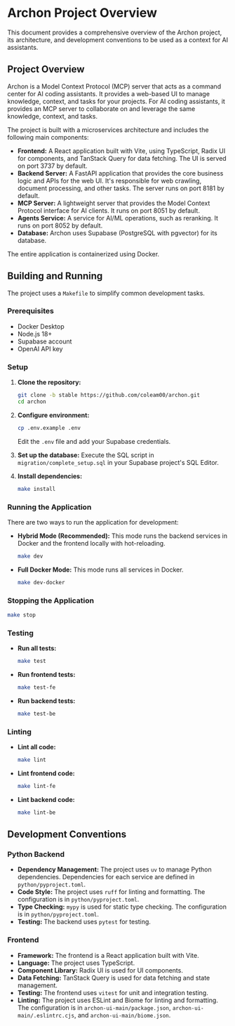 # Archon Project Overview

This document provides a comprehensive overview of the Archon project, its architecture, and development conventions to be used as a context for AI assistants.

## Project Overview

Archon is a Model Context Protocol (MCP) server that acts as a command center for AI coding assistants. It provides a web-based UI to manage knowledge, context, and tasks for your projects. For AI coding assistants, it provides an MCP server to collaborate on and leverage the same knowledge, context, and tasks.

The project is built with a microservices architecture and includes the following main components:

*   **Frontend:** A React application built with Vite, using TypeScript, Radix UI for components, and TanStack Query for data fetching. The UI is served on port 3737 by default.
*   **Backend Server:** A FastAPI application that provides the core business logic and APIs for the web UI. It's responsible for web crawling, document processing, and other tasks. The server runs on port 8181 by default.
*   **MCP Server:** A lightweight server that provides the Model Context Protocol interface for AI clients. It runs on port 8051 by default.
*   **Agents Service:** A service for AI/ML operations, such as reranking. It runs on port 8052 by default.
*   **Database:** Archon uses Supabase (PostgreSQL with pgvector) for its database.

The entire application is containerized using Docker.

## Building and Running

The project uses a `Makefile` to simplify common development tasks.

### Prerequisites

*   Docker Desktop
*   Node.js 18+
*   Supabase account
*   OpenAI API key

### Setup

1.  **Clone the repository:**
    ```bash
    git clone -b stable https://github.com/coleam00/archon.git
    cd archon
    ```

2.  **Configure environment:**
    ```bash
    cp .env.example .env
    ```
    Edit the `.env` file and add your Supabase credentials.

3.  **Set up the database:**
    Execute the SQL script in `migration/complete_setup.sql` in your Supabase project's SQL Editor.

4.  **Install dependencies:**
    ```bash
    make install
    ```

### Running the Application

There are two ways to run the application for development:

*   **Hybrid Mode (Recommended):** This mode runs the backend services in Docker and the frontend locally with hot-reloading.
    ```bash
    make dev
    ```

*   **Full Docker Mode:** This mode runs all services in Docker.
    ```bash
    make dev-docker
    ```

### Stopping the Application

```bash
make stop
```

### Testing

*   **Run all tests:**
    ```bash
    make test
    ```

*   **Run frontend tests:**
    ```bash
    make test-fe
    ```

*   **Run backend tests:**
    ```bash
    make test-be
    ```

### Linting

*   **Lint all code:**
    ```bash
    make lint
    ```

*   **Lint frontend code:**
    ```bash
    make lint-fe
    ```

*   **Lint backend code:**
    ```bash
    make lint-be
    ```

## Development Conventions

### Python Backend

*   **Dependency Management:** The project uses `uv` to manage Python dependencies. Dependencies for each service are defined in `python/pyproject.toml`.
*   **Code Style:** The project uses `ruff` for linting and formatting. The configuration is in `python/pyproject.toml`.
*   **Type Checking:** `mypy` is used for static type checking. The configuration is in `python/pyproject.toml`.
*   **Testing:** The backend uses `pytest` for testing.

### Frontend

*   **Framework:** The frontend is a React application built with Vite.
*   **Language:** The project uses TypeScript.
*   **Component Library:** Radix UI is used for UI components.
*   **Data Fetching:** TanStack Query is used for data fetching and state management.
*   **Testing:** The frontend uses `vitest` for unit and integration testing.
*   **Linting:** The project uses ESLint and Biome for linting and formatting. The configuration is in `archon-ui-main/package.json`, `archon-ui-main/.eslintrc.cjs`, and `archon-ui-main/biome.json`.
